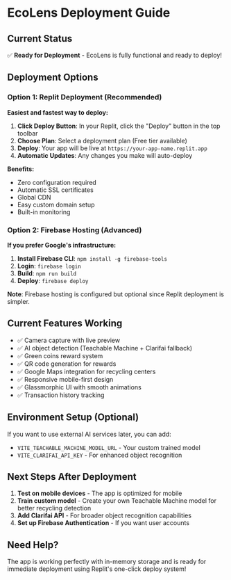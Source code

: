 # EcoLens Deployment Guide

## Current Status
✅ **Ready for Deployment** - EcoLens is fully functional and ready to deploy!

## Deployment Options

### Option 1: Replit Deployment (Recommended)
**Easiest and fastest way to deploy:**

1. **Click Deploy Button**: In your Replit, click the "Deploy" button in the top toolbar
2. **Choose Plan**: Select a deployment plan (Free tier available)
3. **Deploy**: Your app will be live at `https://your-app-name.replit.app`
4. **Automatic Updates**: Any changes you make will auto-deploy

**Benefits:**
- Zero configuration required
- Automatic SSL certificates
- Global CDN
- Easy custom domain setup
- Built-in monitoring

### Option 2: Firebase Hosting (Advanced)
**If you prefer Google's infrastructure:**

1. **Install Firebase CLI**: `npm install -g firebase-tools`
2. **Login**: `firebase login`
3. **Build**: `npm run build`
4. **Deploy**: `firebase deploy`

**Note**: Firebase hosting is configured but optional since Replit deployment is simpler.

## Current Features Working
- ✅ Camera capture with live preview
- ✅ AI object detection (Teachable Machine + Clarifai fallback)
- ✅ Green coins reward system
- ✅ QR code generation for rewards
- ✅ Google Maps integration for recycling centers
- ✅ Responsive mobile-first design
- ✅ Glassmorphic UI with smooth animations
- ✅ Transaction history tracking

## Environment Setup (Optional)
If you want to use external AI services later, you can add:
- `VITE_TEACHABLE_MACHINE_MODEL_URL` - Your custom trained model
- `VITE_CLARIFAI_API_KEY` - For enhanced object recognition

## Next Steps After Deployment
1. **Test on mobile devices** - The app is optimized for mobile
2. **Train custom model** - Create your own Teachable Machine model for better recycling detection
3. **Add Clarifai API** - For broader object recognition capabilities
4. **Set up Firebase Authentication** - If you want user accounts

## Need Help?
The app is working perfectly with in-memory storage and is ready for immediate deployment using Replit's one-click deploy system!